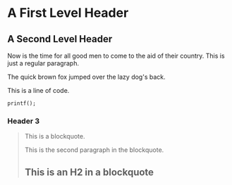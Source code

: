 A First Level Header
====================

A Second Level Header
---------------------

Now is the time for all good men to come to
the aid of their country. This is just a
regular paragraph.

The quick brown fox jumped over the lazy
dog's back.

This is a line of code.
```
printf();
```

### Header 3

> This is a blockquote.
> 
> This is the second paragraph in the blockquote.
>
> ## This is an H2 in a blockquote
